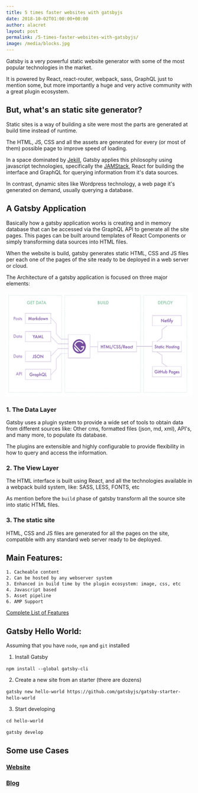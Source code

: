 ```yaml
---
title: 5 times faster websites with gatsbyjs
date: 2018-10-02T01:00:00+00:00
author: alacret
layout: post
permalink: /5-times-faster-websites-with-gatsbyjs/
image: /media/blocks.jpg
---
```


Gatsby is a very powerful static website generator with some of the most popular technologies in the market.

It is powered by React, react-router, webpack, sass, GraphQL just to mention some, but more importantly a huge and very active community with a great plugin ecosystem.

## But, what's an static site generator?

Static sites is a way of building a site were most the parts are generated at build time instead of runtime.

The HTML, JS, CSS and all the assets are generated for every (or most of them) possible page to improve speed of loading.

In a space dominated by [Jekill](https://jekyllrb.com/),  Gatsby applies this philosophy using javascript technologies, specifically the [JAMStack](https://jamstack.org/), React for building the interface and GraphQL for querying information from it's data sources.

In contrast, dynamic sites like Wordpress technology, a web page it's generated on demand, usually querying a database.  


## A Gatsby Application

Basically how a gatsby application works is creating and in memory database that can be accessed via the GraphQL API to generate all the site pages.
This pages can be built around templates of React Components or simply transforming data sources into HTML files.

When the website is build, gatsby generates static HTML, CSS and JS files per each one of the pages of the site ready to be deployed in a web server or cloud.
 
The Architecture of a gatsby application is focused on three major elements:
 

![gatsby architecture](./media/gatsby.png)

### 1. The Data Layer

Gatsby uses a plugin system to provide a wide set of tools to obtain data from different sources like: Other cms, formatted files (json, md, xml), API's, and many more, to populate its database.

The plugins are extensible and highly configurable to provide flexibility in how to query and access the information.

### 2. The View Layer

The HTML interface is built using React, and all the technologies available in a webpack build system, like: SASS, LESS, FONTS, etc

As mention before the `build` phase of gatsby transform all the source site into static HTML files.

### 3. The static site

HTML, CSS and JS files are generated for all the pages on the site, compatible with any standard web server ready to be deployed.

## Main Features:
    
    1. Cacheable content
    2. Can be hosted by any webserver system
    3. Enhanced in build time by the plugin ecosystem: image, css, etc
    4. Javascript based
    5. Asset pipeline 
    6. AMP Support

[Complete List of Features](https://www.gatsbyjs.org/features/)

## Gatsby Hello World:

Assuming that you have `node`, `npm` and `git` installed

1. Install Gatsby

`npm install --global gatsby-cli`

2. Create a new site from an starter (there are dozens)

`gatsby new hello-world https://github.com/gatsbyjs/gatsby-starter-hello-world`

3. Start developing

`cd hello-world`

`gatsby develop`


## Some use Cases

### [Website](https://github.com/cobuildlab/cobuildlab-web)

### [Blog](https://github.com/workinblocks/workinblocks-website)

